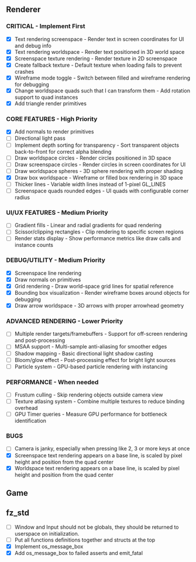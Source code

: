 
## Renderer

### CRITICAL - Implement First

- [x] Text rendering screenspace - Render text in screen coordinates for UI and debug info
- [x] Text rendering worldspace - Render text positioned in 3D world space
- [x] Screenspace texture rendering - Render texture in 2D screenspace
- [x] Create fallback texture - Default texture when loading fails to prevent crashes
- [x] Wireframe mode toggle - Switch between filled and wireframe rendering for debugging
- [x] Change worldspace quads such that I can transform them - Add rotation support to quad instances
- [x] Add triangle render primitives

### CORE FEATURES - High Priority

- [x] Add normals to render primitives
- [ ] Directional light pass
- [ ] Implement depth sorting for transparency - Sort transparent objects back-to-front for correct alpha blending
- [ ] Draw worldspace circles - Render circles positioned in 3D space
- [ ] Draw screenspace circles - Render circles in screen coordinates for UI
- [ ] Draw worldspace spheres - 3D sphere rendering with proper shading
- [x] Draw box worldspace - Wireframe or filled box rendering in 3D space
- [ ] Thicker lines - Variable width lines instead of 1-pixel GL_LINES
- [ ] Screenspace quads rounded edges - UI quads with configurable corner radius

### UI/UX FEATURES - Medium Priority

- [ ] Gradient fills - Linear and radial gradients for quad rendering
- [ ] Scissor/clipping rectangles - Clip rendering to specific screen regions
- [ ] Render stats display - Show performance metrics like draw calls and instance counts

### DEBUG/UTILITY - Medium Priority

- [x] Screenspace line rendering
- [x] Draw normals on primitives
- [x] Grid rendering - Draw world-space grid lines for spatial reference
- [x] Bounding box visualization - Render wireframe boxes around objects for debugging
- [x] Draw arrow worldspace - 3D arrows with proper arrowhead geometry

### ADVANCED RENDERING - Lower Priority

- [ ] Multiple render targets/framebuffers - Support for off-screen rendering and post-processing
- [ ] MSAA support - Multi-sample anti-aliasing for smoother edges
- [ ] Shadow mapping - Basic directional light shadow casting
- [ ] Bloom/glow effect - Post-processing effect for bright light sources
- [ ] Particle system - GPU-based particle rendering with instancing

### PERFORMANCE - When needed

- [ ] Frustum culling - Skip rendering objects outside camera view
- [ ] Texture atlasing system - Combine multiple textures to reduce binding overhead
- [ ] GPU Timer queries - Measure GPU performance for bottleneck identification

### BUGS 

- [ ] Camera is janky, especially when pressing like 2, 3 or more keys at once
- [x] Screenspace text rendering appears on a base line, is scaled by pixel height and position from the quad center
- [x] Worldspace  text rendering appears on a base line, is scaled by pixel height and position from the quad center

## Game

## fz_std

- [ ] Window and Input should not be globals, they should be returned to userspace on initialization.
- [ ] Put all functions definitions together and structs at the top 
- [x] Implement os_message_box
- [x] Add os_message_box to failed asserts and emit_fatal